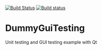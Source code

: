 [![Build Status](https://travis-ci.com/francescmm/DummyGuiTesting.svg?branch=master)](https://travis-ci.com/francescmm/DummyGuiTesting)
[![Build status](https://ci.appveyor.com/api/projects/status/f4u5uaw97fh3001b/branch/master?svg=true)](https://ci.appveyor.com/project/francescmm/dummyguitesting/branch/master)

# DummyGuiTesting
Unit testing and GUI testing example with Qt
